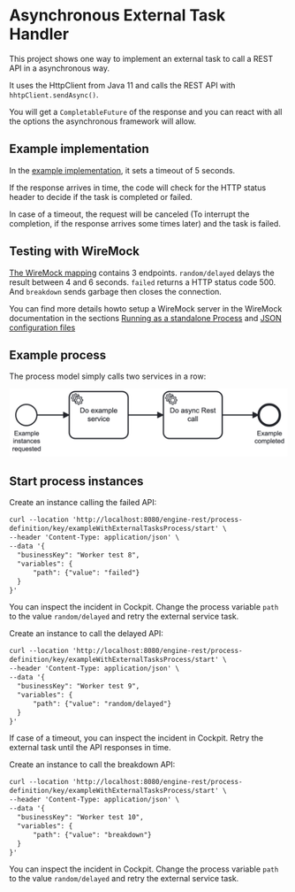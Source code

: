 # Asynchronous External Task Handler

This project shows one way to implement an external task to call a REST API in a asynchronous way.

It uses the HttpClient from Java 11 and calls the REST API with `hhtpClient.sendAsync()`.

You will get a `CompletableFuture` of the response and  you can react with all the options the asynchronous framework will allow.

## Example implementation

In the [example implementation](src/main/java/com/camunda/consulting/AsyncRestCallHandler.java), it sets a timeout of 5 seconds.

If the response arrives in time, the code will check for the HTTP status header to decide if the task is completed or failed.

In case of a timeout, the request will be canceled (To interrupt the completion, if the response arrives some times later) and the task is failed.

## Testing with WireMock

[The WireMock mapping](wireMock_mapping/random_delay.json) contains 3 endpoints. `random/delayed` delays the result between 4 and 6 seconds. `failed` returns a HTTP status code 500. And `breakdown` sends garbage then closes the connection.

You can find more details howto setup a WireMock server in the WireMock documentation in the sections [Running as a standalone Process](https://https://wiremock.org/docs/standalone/java-jar/) and [JSON configuration files](https://wiremock.org/docs/standalone/java-jar/#json-file-configuration)

## Example process

The process model simply calls two services in a row:

![example process model](docs/example-process.png)

## Start process instances

Create an instance calling the failed API:

```
curl --location 'http://localhost:8080/engine-rest/process-definition/key/exampleWithExternalTasksProcess/start' \
--header 'Content-Type: application/json' \
--data '{
  "businessKey": "Worker test 8",
  "variables": {
      "path": {"value": "failed"}
  }
}'
```

You can inspect the incident in Cockpit. Change the process variable `path` to the value `random/delayed` and retry the external service task.

Create an instance to call the delayed API:

```
curl --location 'http://localhost:8080/engine-rest/process-definition/key/exampleWithExternalTasksProcess/start' \
--header 'Content-Type: application/json' \
--data '{
  "businessKey": "Worker test 9",
  "variables": {
      "path": {"value": "random/delayed"}
  }
}'
```

If case of a timeout, you can inspect the incident in Cockpit. Retry the external task until the API responses in time.

Create an instance to call the breakdown API:

```
curl --location 'http://localhost:8080/engine-rest/process-definition/key/exampleWithExternalTasksProcess/start' \
--header 'Content-Type: application/json' \
--data '{
  "businessKey": "Worker test 10",
  "variables": {
      "path": {"value": "breakdown"}
  }
}'
```

You can inspect the incident in Cockpit. Change the process variable `path` to the value `random/delayed` and retry the external service task.